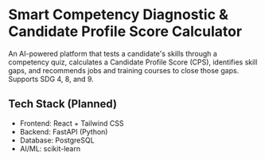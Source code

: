 # Smart Competency Diagnostic & Candidate Profile Score Calculator

An AI-powered platform that tests a candidate's skills through a competency quiz, calculates a Candidate Profile Score (CPS), identifies skill gaps, and recommends jobs and training courses to close those gaps. Supports SDG 4, 8, and 9.

## Tech Stack (Planned)
- Frontend: React + Tailwind CSS
- Backend: FastAPI (Python)
- Database: PostgreSQL
- AI/ML: scikit-learn
